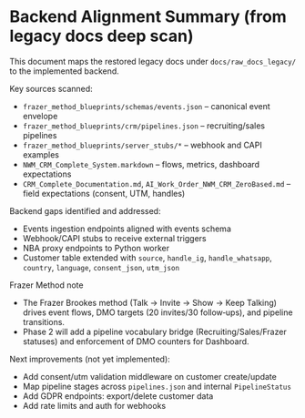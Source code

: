 # Backend Alignment Summary (from legacy docs deep scan)

This document maps the restored legacy docs under `docs/raw_docs_legacy/` to the implemented backend.

Key sources scanned:
- `frazer_method_blueprints/schemas/events.json` – canonical event envelope
- `frazer_method_blueprints/crm/pipelines.json` – recruiting/sales pipelines
- `frazer_method_blueprints/server_stubs/*` – webhook and CAPI examples
- `NWM_CRM_Complete_System.markdown` – flows, metrics, dashboard expectations
- `CRM_Complete_Documentation.md`, `AI_Work_Order_NWM_CRM_ZeroBased.md` – field expectations (consent, UTM, handles)

Backend gaps identified and addressed:
- Events ingestion endpoints aligned with events schema
- Webhook/CAPI stubs to receive external triggers
- NBA proxy endpoints to Python worker
- Customer table extended with `source`, `handle_ig`, `handle_whatsapp`, `country`, `language`, `consent_json`, `utm_json`

Frazer Method note
- The Frazer Brookes method (Talk → Invite → Show → Keep Talking) drives event flows, DMO targets (20 invites/30 follow‑ups), and pipeline transitions.
- Phase 2 will add a pipeline vocabulary bridge (Recruiting/Sales/Frazer statuses) and enforcement of DMO counters for Dashboard.

Next improvements (not yet implemented):
- Add consent/utm validation middleware on customer create/update
- Map pipeline stages across `pipelines.json` and internal `PipelineStatus`
- Add GDPR endpoints: export/delete customer data
- Add rate limits and auth for webhooks
